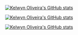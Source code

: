 <div align='center'>

[![Kelwyn Oliveira's GitHub stats](https://github-readme-stats.vercel.app/api?username=kelwynOliveira&show_icons=true&theme=chartreuse-dark)](https://github.com/kelwynOliveira/)

[![Kelwyn Oliveira's GitHub stats](https://streak-stats.demolab.com?user=kelwynOliveira&theme=chartreuse-dark&hide_border=true&border_radius=0&date_format=j%2Fn%5B%2FY%5D)](https://github.com/kelwynOliveira/)

[![Kelwyn Oliveira's GitHub stats](https://github-readme-stats.vercel.app/api/top-langs/?username=kelwynOliveira&layout=compact&theme=chartreuse-dark)](https://github.com/kelwynOliveira/)

</div>

<!-- GitHub Stats from:
[https://github.com/anuraghazra/github-readme-stats](https://github.com/anuraghazra/github-readme-stats) -->
